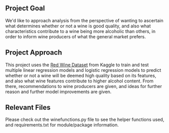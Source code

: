 ## Project Goal

We'd like to approach analysis from the perspective of wanting to ascertain what determines whether or not a wine is good quality, and also what characteristics contribute to a wine being more alcoholic than others, in order to inform wine producers of what the general market prefers. 

## Project Approach

This project uses the [Red Wine Dataset](https://www.kaggle.com/datasets/uciml/red-wine-quality-cortez-et-al-2009/data) from Kaggle to train and test multiple linear regression models and logistic regression models to predict whether or not a wine will be deemed high quality based on its features, and also what wine features contribute to higher alcohol content. 
From there, recommendations to wine producers are given, and ideas for further reason and further model improvements are given.

## Relevant Files
Please check out the winefunctions.py file to see the helper functions used, and requirements.txt for module/package information. 
